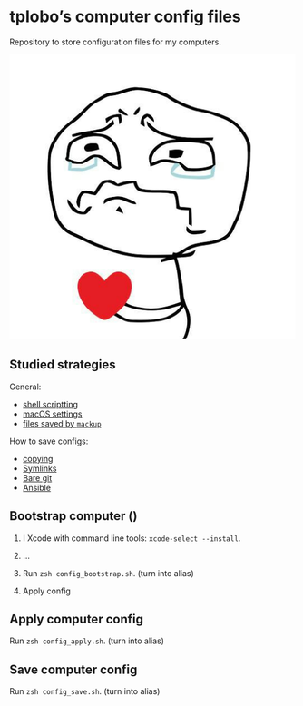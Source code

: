 # tplobo’s computer config files
Repository to store configuration files for my computers.

![Screenshot of my shell prompt](images/sorry.jpg)

## Studied strategies

General:
- [shell scriptting](https://gist.github.com/mrichman/f5c0c6f0c0873392c719265dfd209e12)
- [macOS settings](https://github.com/tiiiecherle/osx_install_config)
- [files saved by `mackup`](https://github.com/lra/mackup)

How to save configs:
- [copying](https://github.com/mathiasbynens/dotfiles)
- [Symlinks](https://www.youtube.com/watch?v=r_MpUP6aKiQ)
- [Bare git](https://www.atlassian.com/git/tutorials/dotfiles)
- [Ansible](https://www.youtube.com/watch?v=hPPIScBt4Gw)


## Bootstrap computer ()

1) I Xcode with command line tools: `xcode-select --install`.
2) ...
3) Run `zsh config_bootstrap.sh`. (turn into alias)

10) Apply config

## Apply computer config
Run `zsh config_apply.sh`. (turn into alias)

## Save computer config
Run `zsh config_save.sh`. (turn into alias)












